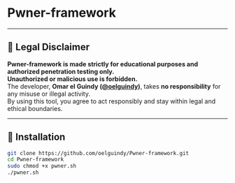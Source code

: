 # Pwner-framework

---

## 🚨 Legal Disclaimer

**Pwner-framework is made strictly for educational purposes and authorized penetration testing only.**  
**Unauthorized or malicious use is forbidden.**  
The developer, **Omar el Guindy ([@oelguindy](https://github.com/oelguindy))**, takes **no responsibility** for any misuse or illegal activity.  
By using this tool, you agree to act responsibly and stay within legal and ethical boundaries.

---

## 🔧 Installation

```bash
git clone https://github.com/oelguindy/Pwner-framework.git
cd Pwner-framework
sudo chmod +x pwner.sh
./pwner.sh

